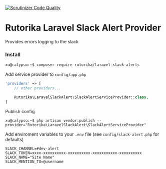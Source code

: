 [![Scrutinizer Code Quality](https://scrutinizer-ci.com/g/Rutorika/laravel-slack-alerts/badges/quality-score.png?b=master)](https://scrutinizer-ci.com/g/Rutorika/laravel-slack-alerts/?branch=master)

# Rutorika Laravel Slack Alert Provider

Provides errors logging to the slack

### Install

```bash
xu@calypso:~$ composer require rutorika/laravel-slack-alerts
```

Add service provider to `config/app.php`

```php
'providers' => [
    // other providers...

    Rutorika\LaravelSlackAlert\SlackAlertServiceProvider::class,
]
```

Publish config

```
xu@calypso:~$ php artisan vendor:publish --provider="Rutorika\LaravelSlackAlert\SlackAlertServiceProvider"
```

Add enviroment variables to your `.env` file (see `config/slack-alert.php` for defaults)

```
SLACK_CHANNEL=#dev-alert
SLACK_TOKEN=xxxx-xxxxxxxxxx-xxxxxxxxxx-xxxxxxxxxxx-xxxxxxxxxx
SLACK_NAME="Site Name"
SLACK_MENTION_TO=@username
```
